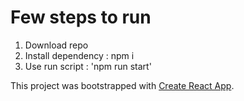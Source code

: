 # Few steps to run

1. Download repo
2. Install dependency : npm i
3. Use run script : 'npm run start'

This project was bootstrapped with [Create React App](https://github.com/facebook/create-react-app).
